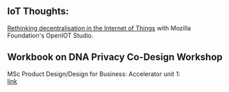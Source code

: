 ## IoT Thoughts:
[Rethinking decentralisation in the Internet of Things](thoughts/decentralisation.md)
with Mozilla Foundation's OpenIOT Studio.
	
## Workbook on DNA Privacy Co-Design Workshop		
MSc Product Design/Design for Business: Accelerator unit 1:		
[link](https://docs.google.com/document/d/1SDKVdDS4p8GuT9t3ux6AL0m1s8A-1mW8HX7rP5zkBnw/edit?usp=sharing)
